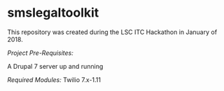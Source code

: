 # smslegaltoolkit

This repository was created during the LSC ITC Hackathon in January of 2018.

*Project Pre-Requisites:*

A Drupal 7 server up and running

*Required Modules:*
Twilio 7.x-1.11


